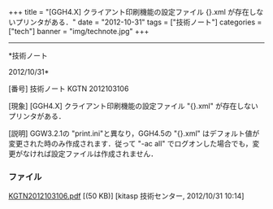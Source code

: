 ﻿+++
title = "[GGH4.X] クライアント印刷機能の設定ファイル {}.xml が存在しないプリンタがある．"
date = "2012-10-31"
tags = ["技術ノート"]
categories = ["tech"]
banner = "img/technote.jpg"
+++

-----------------------------------------------------------------------------------------------------------------------------

*技術ノート

2012/10/31*


[番号]
技術ノート KGTN 2012103106

[現象]
[GGH4.X] クライアント印刷機能の設定ファイル
"<ClientName>{<ClientID>}<PrinterName>.xml"
が存在しないプリンタがある．

[説明]
GGW3.2.1の "print.ini"と異なり，GGH4.5の
"<ClientName>{<ClientID>}<PrinterName>.xml"
はデフォルト値が変更された時のみ作成されます．従って "-ac all"
でログオンした場合でも，変更がなければ設定ファイルは作成されません．


### ファイル





[KGTN2012103106.pdf](http://techreport.kitasp.net/attachments/download/1070/KGTN2012103106.pdf)
 [(50 KB)] [kitasp 技術センター, 2012/10/31
10:14]
